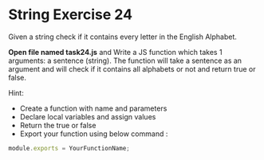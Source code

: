 # String Exercise 24

Given a string check if it contains every letter in the English Alphabet.

**Open file named task24.js** and Write a JS function which takes 1 arguments: a sentence (string).
 The function will take a sentence as an argument and will check if it contains all alphabets or not and return true
or false.

Hint:

- Create a function with name and parameters
- Declare local variables and assign values
- Return the true or false
- Export your function using below command  :

```js
module.exports = YourFunctionName;
```

